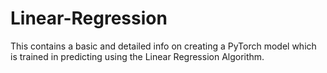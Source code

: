 # Linear-Regression
This contains a basic and detailed info on creating a PyTorch model which is trained in predicting using the Linear Regression Algorithm.
